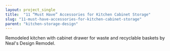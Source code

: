 ```yaml
---
layout: project_single
title:  "11 “Must Have” Accessories for Kitchen Cabinet Storage"
slug: "11-must-have-accessories-for-kitchen-cabinet-storage"
parent: "kitchen-storage-design"
---
```

Remodeled kitchen with cabinet drawer for waste and recyclable baskets by Neal's Design Remodel.
